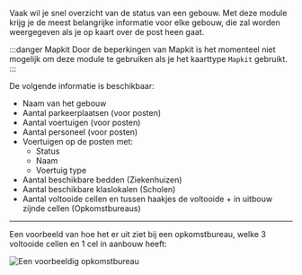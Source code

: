 Vaak wil je snel overzicht van de status van een gebouw.
Met deze module krijg je de meest belangrijke informatie voor elke gebouw, die zal worden weergegeven als je op kaart over de post heen gaat.

:::danger Mapkit
Door de beperkingen van Mapkit is het momenteel niet mogelijk om deze module te gebruiken als je het kaarttype `Mapkit` gebruikt.
:::

De volgende informatie is beschikbaar:
* Naam van het gebouw
* Aantal parkeerplaatsen (voor posten)
* Aantal voertuigen (voor posten)
* Aantal personeel (voor posten)
* Voertuigen op de posten met:
	* Status
	* Naam
	* Voertuig type
* Aantal beschikbare bedden (Ziekenhuizen)
* Aantal beschikbare klaslokalen (Scholen)
* Aantal voltooide cellen en tussen haakjes de voltooide + in uitbouw zijnde cellen (Opkomstbureaus)


***

Een voorbeeld van hoe het er uit ziet bij een opkomstbureau, welke 3 voltooide cellen en 1 cel in aanbouw heeft:

![Een voorbeeldig opkomstbureau](opkomstbureau.png)
